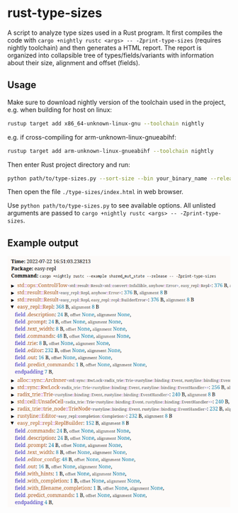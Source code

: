 # rust-type-sizes

A script to analyze type sizes used in a Rust program.
It first compiles the code with `cargo +nightly rustc <args> -- -Zprint-type-sizes`
(requires nightly toolchain) and then generates a HTML report.
The report is organized into collapsible tree of types/fields/variants
with information about their size, alignment and offset (fields).

## Usage

Make sure to download nightly version of the toolchain used in the project,
e.g. when building for host on linux:

```sh
rustup target add x86_64-unknown-linux-gnu --toolchain nightly
```

e.g. if cross-compiling for arm-unknown-linux-gnueabihf:

```sh
rustup target add arm-unknown-linux-gnueabihf --toolchain nightly
```

Then enter Rust project directory and run:

```sh
python path/to/type-sizes.py --sort-size --bin your_binary_name --release
```

Then open the file `./type-sizes/index.html` in web browser.

Use `python path/to/type-sizes.py` to see available options.
All unlisted arguments are passed to `cargo +nightly rustc <args> -- -Zprint-type-sizes`.

## Example output

![Example HTML output](./media/html_report_example.png)

